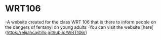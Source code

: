 # WRT106
-A website created for the class WRT 106 that is there to inform people on the dangers of fentanyl on young adults
-You can visit the website [here] (https://elijahcastillo.github.io/WRT106/)
